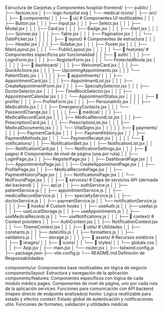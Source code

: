 Estructura de Carpetas y Componentes
hospital-frontend/
├── public/
│   ├── favicon.ico
│   ├── logo-hospital.svg
│   └── medical-icons/
│
├── src/
│   ├── 📁 components/
│   │   ├── 📁 ui/                           # Componentes UI reutilizables
│   │   │   ├── Button.jsx
│   │   │   ├── Input.jsx
│   │   │   ├── Select.jsx
│   │   │   ├── Modal.jsx
│   │   │   ├── Card.jsx
│   │   │   ├── Badge.jsx
│   │   │   ├── Alert.jsx
│   │   │   ├── Spinner.jsx
│   │   │   ├── Table.jsx
│   │   │   ├── Pagination.jsx
│   │   │   └── DatePicker.jsx
│   │   │
│   │   ├── 📁 layout/                       # Componentes de estructura
│   │   │   ├── Header.jsx
│   │   │   ├── Sidebar.jsx
│   │   │   ├── Footer.jsx
│   │   │   ├── MainLayout.jsx
│   │   │   └── PublicLayout.jsx
│   │   │
│   │   └── 📁 features/                     # Componentes específicos por funcionalidad
│   │       ├── 📁 auth/
│   │       │   ├── LoginForm.jsx
│   │       │   ├── RegisterForm.jsx
│   │       │   └── ProtectedRoute.jsx
│   │       │
│   │       ├── 📁 dashboard/
│   │       │   ├── WelcomeCard.jsx
│   │       │   ├── QuickActions.jsx
│   │       │   ├── UpcomingAppointments.jsx
│   │       │   └── PatientStats.jsx
│   │       │
│   │       ├── 📁 appointments/
│   │       │   ├── AppointmentCard.jsx
│   │       │   ├── AppointmentList.jsx
│   │       │   ├── CreateAppointmentForm.jsx
│   │       │   ├── SpecialtySelector.jsx
│   │       │   ├── DoctorSelector.jsx
│   │       │   ├── TimeBlockSelector.jsx
│   │       │   ├── AppointmentCalendar.jsx
│   │       │   └── AppointmentStatus.jsx
│   │       │
│   │       ├── 📁 profile/
│   │       │   ├── ProfileForm.jsx
│   │       │   ├── PersonalInfo.jsx
│   │       │   ├── MedicalInfo.jsx
│   │       │   ├── EmergencyContacts.jsx
│   │       │   └── PasswordChange.jsx
│   │       │
│   │       ├── 📁 medical/
│   │       │   ├── MedicalRecordCard.jsx
│   │       │   ├── MedicalRecordList.jsx
│   │       │   ├── PrescriptionCard.jsx
│   │       │   ├── PrescriptionList.jsx
│   │       │   ├── MedicalDocuments.jsx
│   │       │   └── VitalSigns.jsx
│   │       │
│   │       ├── 📁 payments/
│   │       │   ├── PaymentCard.jsx
│   │       │   ├── PaymentHistory.jsx
│   │       │   ├── PaymentMethods.jsx
│   │       │   └── PaymentReceipt.jsx
│   │       │
│   │       └── 📁 notifications/
│   │           ├── NotificationBell.jsx
│   │           ├── NotificationList.jsx
│   │           ├── NotificationCard.jsx
│   │           └── NotificationSettings.jsx
│   │
│   ├── 📁 pages/                           # Componentes de nivel de página (una por ruta)
│   │   ├── LoginPage.jsx
│   │   ├── RegisterPage.jsx
│   │   ├── DashboardPage.jsx
│   │   ├── AppointmentsPage.jsx
│   │   ├── CreateAppointmentPage.jsx
│   │   ├── ProfilePage.jsx
│   │   ├── MedicalRecordsPage.jsx
│   │   ├── PaymentHistoryPage.jsx
│   │   ├── NotificationsPage.jsx
│   │   └── NotFoundPage.jsx
│   │
│   ├── 📁 services/                        # Capa de servicios API (derivada del backend)
│   │   ├── api.js
│   │   ├── authService.js
│   │   ├── patientService.js
│   │   ├── appointmentService.js
│   │   ├── medicalRecordService.js
│   │   ├── specialtyService.js
│   │   ├── doctorService.js
│   │   ├── paymentService.js
│   │   └── notificationService.js
│   │
│   ├── 📁 hooks/                           # Custom hooks
│   │   ├── useAuth.js
│   │   ├── useApi.js
│   │   ├── useLocalStorage.js
│   │   ├── useAppointments.js
│   │   ├── useMedicalRecords.js
│   │   └── useNotifications.js
│   │
│   ├── 📁 context/                         # Context providers
│   │   ├── AuthContext.jsx
│   │   ├── NotificationContext.jsx
│   │   └── ThemeContext.jsx
│   │
│   ├── 📁 utils/                           # Utilidades
│   │   ├── constants.js
│   │   ├── dateUtils.js
│   │   ├── formatters.js
│   │   ├── validators.js
│   │   └── storage.js
│   │
│   ├── 📁 assets/                          # Recursos estáticos
│   │   ├── 📁 images/
│   │   ├── 📁 icons/
│   │   └── 📁 styles/
│   │       └── globals.css
│   │
│   ├── App.jsx
│   ├── main.jsx
│   └── router.jsx
│
├── tailwind.config.js
├── package.json
├── vite.config.js
└── README.md
Definición de Responsabilidades:

components/ui: Componentes base reutilizables sin lógica de negocio
components/layout: Estructura y navegación de la aplicación
components/features: Componentes específicos con lógica de cada módulo médico
pages: Componentes de nivel de página, uno por cada ruta de la aplicación
services: Funciones para comunicación con API backend (mapeo directo de endpoints analizados)
hooks: Lógica reutilizable para estado y efectos
context: Estado global de autenticación y notificaciones
utils: Funciones de formateo, validación y utilidades médicas
